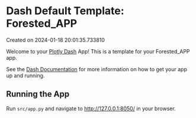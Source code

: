 # Dash Default Template: Forested_APP

Created on 2024-01-18 20:01:35.733810

Welcome to your [Plotly Dash](https://plotly.com/dash/) App! This is a template for your Forested_APP app.

See the [Dash Documentation](https://dash.plotly.com/introduction) for more information on how to get your app up and running.

## Running the App

Run `src/app.py` and navigate to http://127.0.0.1:8050/ in your browser.
